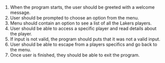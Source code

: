 

1. When the program starts, the user should be greeted with a welcome message.
2. User should be prompted to choose an option from the menu.
3. Menu should contain an option to see a list of all the Lakers players.
4. User should be able to access a specific player and read details about the player.
5. If input is not valid, the program should puts that it was not a valid input.
6. User should be able to escape from a players specifics and go back to the menu.
7. Once user is finished, they should be able to exit the program.
